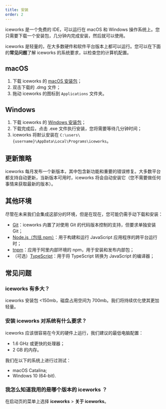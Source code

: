 ```yaml
---
title: 安装
order: 2
---
```


iceworks 是一个免费的 IDE，可以运行在 macOS 和 Windows 操作系统上。您只需要下载一个安装包，几分钟内完成安装，然后就可以使用。

iceworks 是轻量的，在大多数硬件和软件平台版本上都可以运行。您可以在下面的**常见问题**了解 iceworks 的系统要求，以检查您的计算机配置。

## macOS

1. 下载 iceworks 的 [macOS 安装包](https://iceworks.oss-cn-hangzhou.aliyuncs.com/mac/iceworks-setup.dmg)；
2. 双击下载的 .dmg 文件；
3. 拖动 iceworks 的图标到 `Applications` 文件夹。

## Windows

1. 下载 iceworks 的 [Windows 安装包](https://iceworks.oss-cn-hangzhou.aliyuncs.com/win/iceworks-setup.exe)；
2. 下载完成后，点击 .exe 文件执行安装，您将需要等待几分钟时间；
3. iceworks 将默认安装在 `C:\users\{username}\AppData\Local\Programs\iceworks`。

## 更新策略

iceworks 每月发布一个新版本，其中包含新功能和重要的错误修复。大多数平台都支持自动更新，当新版本可用时，iceworks 将会自动安装它（您不需要做任何事情来获取最新的版本）。

## 其他环境

尽管在未来我们会集成这部分的环境，但是在现在，您可能仍需手动下载和安装：

- [Git](https://git-scm.com/download)：iceworks 内置了对使用 Git 的代码版本控制的支持，但要求单独安装 Git；
- [Node.js（包括 npm）](https://nodejs.org/)：用于构建和运行 JavaScript 应用程序的跨平台运行时；
- [tnpm](https://npm.alibaba-inc.com/)：应用于阿里内部环境的 npm，用于安装和发布内部包；
- （可选）[TypeScript](https://www.typescriptlang.org/)：用于将 TypeScript 转换为 JavaScript 的编译器；

## 常见问题

### iceworks 有多大？

iceworks 安装包 <150mb，磁盘占用空间为 700mb。我们将持续优化使其更加轻量。

### 安装 iceworks 对系统有什么要求？

iceworks 应该很容易在今天的硬件上运行，我们建议的最低电脑配置：

- 1.6 GHz 或更快的处理器；
- 2 GB 的内存。

我们在以下的系统上进行过测试：

- macOS Catalina;
- Windows 10 (64-bit).

### 我怎么知道我用的是哪个版本的 iceworks ？

在启动页的菜单上选择 **iceworks** > **关于 iceworks**。
